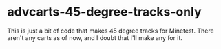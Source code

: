 # advcarts-45-degree-tracks-only

This is just a bit of code that makes 45 degree tracks for Minetest.
There aren't any carts as of now, and I doubt that I'll make any for it.
